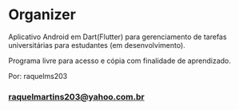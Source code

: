 # Organizer

Aplicativo Android em Dart(Flutter) para gerenciamento de tarefas universitárias para estudantes (em desenvolvimento).

Programa livre para acesso e cópia com finalidade de aprendizado. 

Por: raquelms203 
### raquelmartins203@yahoo.com.br ###

